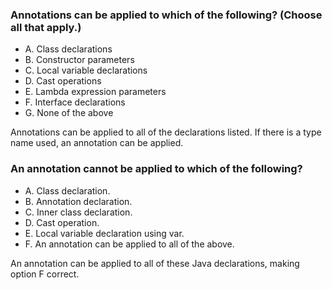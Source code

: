 ### Annotations can be applied to which of the following? (Choose all that apply.)
* A. Class declarations
* B. Constructor parameters
* C. Local variable declarations
* D. Cast operations
* E. Lambda expression parameters
* F. Interface declarations
* G. None of the above

Annotations can be applied to all of the declarations listed.
If there is a type name used, an annotation can be applied.

### An annotation cannot be applied to which of the following?
*  A. Class declaration.
*  B. Annotation declaration.
*  C. Inner class declaration.
*  D. Cast operation.
*  E. Local variable declaration using var.
*  F. An annotation can be applied to all of the above.

An annotation can be applied to all of these Java declarations, making option F correct.
